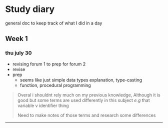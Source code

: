 # Study diary

general doc to keep track of what I did in a day

## Week 1

### thu july 30

- revising forum 1 to prep for forum 2
- revise
- prep
  - seems like just simple data types explanation, type-casting
  - function, procedural programming

> Overal i shouldnt rely much on my previous knowledge, Although it is good but some terms are used differently in this subject
> *e.g* that variable v identifier thing
> 
> Need to make notes of those terms and research some differences


---


